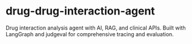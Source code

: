 # drug-drug-interaction-agent
Drug interaction analysis agent with AI, RAG, and clinical APIs. Built with LangGraph and judgeval for comprehensive tracing and evaluation.
